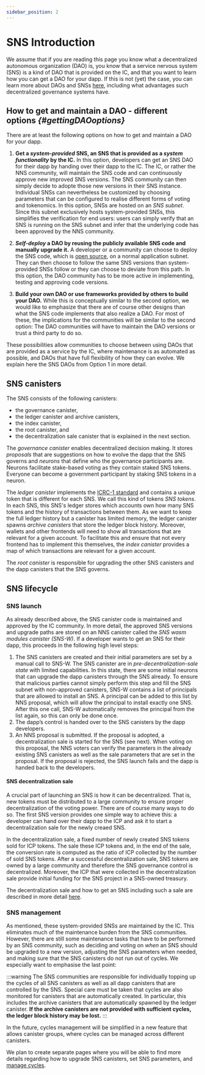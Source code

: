 ```yaml
---
sidebar_position: 2
---
```

# SNS Introduction

We assume that if you are reading this page you know what a 
decentralized autonomous organization (DAO) is, 
you know that a service nervous system (SNS) is a kind of DAO that is
provided on the IC, and that you want to learn how you can get a DAO
for your dapp. 
If this is not (yet) the case, you can learn more about DAOs and SNSs
[here](./tokenomics/sns-intro-tokens.md),
including what advantages such decentralized governance systems have.

## How to get and maintain a DAO - different options _{#gettingDAOoptions}_

There are at least the following options on how to get and maintain a DAO for
your dapp.

1) **Get a _system-provided_ SNS, an SNS that is provided as a _system functionality_ by the IC.**
   In this option, developers can get an SNS DAO for their dapp by handing over their dapp to the
   IC. The IC, or rather the NNS community, will maintain the SNS code and can
   continuously approve new improved SNS versions. The SNS community can then simply decide
   to adopte those new versions in their SNS instance.
   Individual SNSs can nevertheless be customized by choosing parameters that
   can be configured to realise different forms of voting and tokenomics.
   In this option, SNSs are hosted on an _SNS subnet_. Since this subnet exclusively hosts
   system-provided SNSs, this simplifies the verification
   for end users: users can simply verify that an SNS
   is running on the SNS subnet and infer that the underlying code has been approved
   by the NNS community.

2) **_Self-deploy_ a DAO by reusing the publicly available SNS code and manually upgrade it.**
   A developer or a community can choose to deploy the SNS code, which is
   [open source](https://github.com/dfinity/ic/tree/master/rs/sns), on a normal 
   application subnet. They can then choose to follow the same SNS versions than
   system-provided SNSs follow or they can choose to deviate from this path.
   In this option, the DAO community has to be more active in 
   implementing, testing and approving code versions.

3) **Build your own DAO or use frameworks provided by others to build your DAO.**
   While this is conceptually similar to the second option, we would like to emphasize
   that there are of course other designs than what the SNS code implements
   that also realize a DAO.
   For most of these, the implications for the communities will be similar to the
   second option: The DAO communities will have to maintain the DAO versions or trust
   a third party to do so.

These possibilities allow communities to choose between using DAOs that are provided
as a service by the IC, where maintenance is as automated as possible, and DAOs
that have full flexibility of how they can evolve. 
We explain here the SNS DAOs from Option 1 in more detail.

## SNS canisters
The SNS consists of the following canisters: 
* the governance canister, 
* the ledger canister and archive canisters,
* the index canister, 
* the root canister, and 
* the decentralization sale canister that is explained in the next
section.

The _governance canister_ enables decentralized decision making.
It stores _proposals_ that are suggestions on how to
evolve the dapp that the SNS governs and _neurons_ that define who the governance
participants are. Neurons facilitate stake-based voting as they contain staked SNS tokens.
Everyone can become a government participant by staking SNS tokens in a neuron.

The _ledger canister_ implements the 
[ICRC-1 standard](https://github.com/dfinity/ICRC-1)
and contains a unique token that is different for each SNS. We call this kind of tokens
_SNS tokens_.
In each SNS, this SNS's ledger stores which accounts own how many SNS tokens and 
the history of transactions between them. 
As we want to keep the full ledger history but a canister has limited
memory, the ledger canister spawns _archive canisters_ that store the ledger block history. 
Moreover, wallets and other frontends will need to show all transactions that are
relevant for a given account.
To facilitate this and ensure that not every frontend has to implement this themselves,
the _index canister_ provides a map of which transactions are relevant for a given account.

The _root canister_ is responsible for upgrading the other SNS canisters
and the dapp canisters that the SNS governs.

## SNS lifecycle
### SNS launch
As already described above, the SNS canister code is maintained and approved by the IC community.
In more detail, the approved SNS versions and upgrade paths are stored on an NNS canister
called the _SNS wasm modules canister (SNS-W)_.
If a developer wants to get an SNS for their dapp, this proceeds in the following high level steps:
1. The SNS canisters are created and their initial parameters are set by a manual call 
   to SNS-W.
   The SNS canister are in _pre-decentralization-sale state_ with limited capabilities.
   In this state, there are some initial neurons that can
   upgrade the dapp canisters through the SNS already.
   To ensure that malicious parties cannot simply perform this step and fill the SNS subnet 
   with non-approved canisters, SNS-W contains a list of principals that are 
   allowed to install an SNS. 
   A principal can be added to this list by NNS proposal, 
   which will allow the principal to install exactly one SNS. 
   After this one call, SNS-W automatically removes the principal from the list again,
   so this can only be done once.
2. The dapp’s control is handed over to the SNS canisters by the dapp developers.
3. An NNS proposal is submitted. If the proposal is adopted, a decentralization sale is
   started for the SNS (see next). 
   When voting on this proposal, the NNS voters can verify the parameters in the already
   existing SNS canisters as well as the sale parameters that are set in the proposal.
   If the proposal is rejected, the SNS launch fails and the dapp is handed back to the
   developers.

#### SNS decentralization sale
A crucial part of launching an SNS is how it can be decentralized. 
That is, new tokens must be distributed to a large community to ensure
proper decentralization of the voting power. There are of course many ways to do so.
The first SNS version provides one simple way to achieve this:
a developer can hand over their dapp to the ICP and ask it to start a decentralization 
sale for the newly creaed SNS.

In the decentralization sale, a fixed number of newly created SNS tokens sold for ICP tokens. 
The sale these ICP tokens and, in the end of the sale, the conversion rate is computed
as the ratio of ICP collected by the number of sold SNS tokens.
After a successful decentralization sale, SNS tokens are owned by a large
community and therefore the SNS governance control is decentralized.
Moreover, the ICP that were collected in the decentralization sale provide initial
funding for the SNS project in a SNS-owned treasury.

The decentralization sale and how to get an SNS including such a sale
are described in more detail [here](./get-sns/get-sns-intro.md).

### SNS management
As mentioned, these system-provided SNSs are maintained by the IC.
This eliminates much of the maintenance burden from the SNS communities.
However, there are still some maintenance tasks that have to be performed by an
SNS community, such as deciding and voting on _when_ an SNS should be upgraded
to a new version, adjusting the SNS parameters when needed, and making
sure that the SNS canisters do not run out of cycles.
We especially want to emphasise the last point: 

:::warning
The SNS communities are responsible for individually topping up the cycles of
all SNS canisters as well as all dapp canisters that are controlled by the SNS.
Special care must be taken that cycles are also monitored for canisters that
are automatically created. In particular, this includes the archive canisters
that are automatically spawned by the ledger canister.
**If the archive canisters are not provided
with sufficient cycles, the ledger block history may be lost.**
:::

In the future, cycles management will be simplified in a new feature that 
allows canister groups, where cycles can be managed across different canisters.

We plan to create separate pages where you will be able to
find more details regarding <!--how to upgrade SNS canisters(./managing-sns/upgradeSNS.md), set SNS parameters(./managing-sns/nervous-system-parameters.md),-->
how to upgrade SNS canisters, set SNS parameters,
and [manage cycles](./managing-sns/cycles-usage.md).


